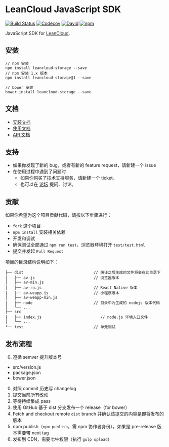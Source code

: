 LeanCloud JavaScript SDK
====
[![Build Status](https://img.shields.io/travis/leancloud/javascript-sdk.svg?style=flat-square)](https://travis-ci.org/leancloud/javascript-sdk)
[![Codecov](https://img.shields.io/codecov/c/github/leancloud/javascript-sdk.svg?style=flat-square)](https://codecov.io/github/leancloud/javascript-sdk)
[![David](https://img.shields.io/david/leancloud/javascript-sdk.svg?style=flat-square)](https://david-dm.org/leancloud/javascript-sdk)
[![npm](https://img.shields.io/npm/v/leancloud-storage.svg?style=flat-square)](https://www.npmjs.com/package/leancloud-storage)


JavaScript SDK for [LeanCloud](http://leancloud.cn/).

## 安装

```
// npm 安装
npm install leancloud-storage --save
// npm 安装 1.x 版本
npm install leancloud-storage@1 --save

// bower 安装
bower install leancloud-storage --save
```
文档
----
- [安装文档](https://leancloud.cn/docs/sdk_setup-js.html)
- [使用文档](https://leancloud.cn/docs/leanstorage_guide-js.html)
- [API 文档](https://leancloud.github.io/javascript-sdk/docs/)

支持
----
* 如果你发现了新的 bug，或者有新的 feature request，请新建一个 issue
* 在使用过程中遇到了问题时
  * 如果你购买了技术支持服务，请新建一个 ticket。
  * 也可以在 [论坛](https://forum.leancloud.cn/) 提问、讨论。

贡献
----
如果你希望为这个项目贡献代码，请按以下步骤进行：

* `fork` 这个项目
* `npm install` 安装相关依赖
* 开发和调试
* 确保测试全部通过 `npm run test`，浏览器环境打开 `test/test.html`
* 提交并发起 `Pull Request`

项目的目录结构说明如下：

```
├── dist                               // 编译之后生成的文件将会在此目录下
│   ├── av.js                          // 浏览器版本
│   ├── av-min.js                      
│   ├── av-rn.js                       // React Native 版本
│   ├── av-weapp.js                    // 小程序版本
│   ├── av-weapp-min.js
│   ├── node                           // 目录中为生成的 nodejs 版本代码
│   └── ...
├── src
│   ├── index.js                          // node.js 环境入口文件
│   └── ...
└── test                               // 单元测试
```

## 发布流程

0. 遵循 semver 提升版本号
  * src/version.js
  * package.json
  * bower.json
0. 对照 commit 历史写 changelog
0. 提交当前所有改动
0. 等待持续集成 pass
0. 使用 GitHub 基于 dist 分支发布一个 release（for bower）
0. Fetch and checkout remote `dist` branch 并确认该提交的内容是即将发布的版本
0. npm publish（`npm publish`，需 npm 协作者身份），如果是 pre-release 版本需要带 next tag
0. 发布到 CDN，需要七牛权限（执行 `gulp upload`）
